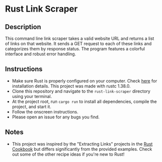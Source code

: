 # Rust Link Scraper

## Description

This command line link scraper takes a valid website URL and returns a list of links on that website. It sends a GET request to each of these links and categorizes them by response status. The program features a colorful interface and robust error handling.

## Instructions

- Make sure Rust is properly configured on your computer. Check [here](https://www.rust-lang.org/tools/install) for installation details. This project was made with rustc 1.38.0.
- Clone this repository and navigate to the `rust-link-scraper` directory using your terminal.
- At the project root, run `cargo run` to install all dependencies, compile the project, and start it.
- Follow the onscreen instructions.
- Please open an issue for any bugs you find.

## Notes

- This project was inspired by the "Extracting Links" projects in the [Rust Cookbook](https://rust-lang-nursery.github.io/rust-cookbook/web/scraping.html) but differs significantly from the provided examples. Check out some of the other recipe ideas if you're new to Rust!
